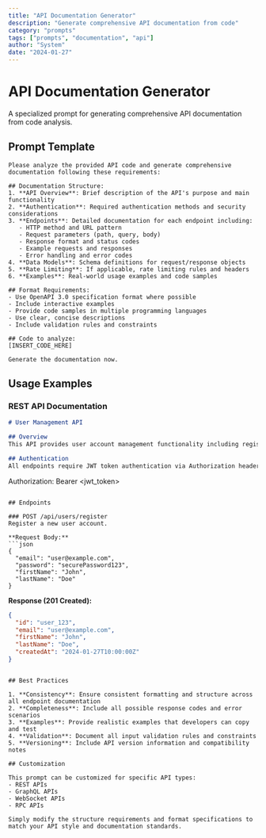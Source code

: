 ```yaml
---
title: "API Documentation Generator"
description: "Generate comprehensive API documentation from code"
category: "prompts"
tags: ["prompts", "documentation", "api"]
author: "System"
date: "2024-01-27"
---
```


# API Documentation Generator

A specialized prompt for generating comprehensive API documentation from code analysis.

## Prompt Template

```
Please analyze the provided API code and generate comprehensive documentation following these requirements:

## Documentation Structure:
1. **API Overview**: Brief description of the API's purpose and main functionality
2. **Authentication**: Required authentication methods and security considerations
3. **Endpoints**: Detailed documentation for each endpoint including:
   - HTTP method and URL pattern
   - Request parameters (path, query, body)
   - Response format and status codes
   - Example requests and responses
   - Error handling and error codes
4. **Data Models**: Schema definitions for request/response objects
5. **Rate Limiting**: If applicable, rate limiting rules and headers
6. **Examples**: Real-world usage examples and code samples

## Format Requirements:
- Use OpenAPI 3.0 specification format where possible
- Include interactive examples
- Provide code samples in multiple programming languages
- Use clear, concise descriptions
- Include validation rules and constraints

## Code to analyze:
[INSERT_CODE_HERE]

Generate the documentation now.
```

## Usage Examples

### REST API Documentation
```markdown
# User Management API

## Overview
This API provides user account management functionality including registration, authentication, and profile management.

## Authentication
All endpoints require JWT token authentication via Authorization header:
```
Authorization: Bearer <jwt_token>
```

## Endpoints

### POST /api/users/register
Register a new user account.

**Request Body:**
```json
{
  "email": "user@example.com",
  "password": "securePassword123",
  "firstName": "John",
  "lastName": "Doe"
}
```

**Response (201 Created):**
```json
{
  "id": "user_123",
  "email": "user@example.com",
  "firstName": "John",
  "lastName": "Doe",
  "createdAt": "2024-01-27T10:00:00Z"
}
```
```

## Best Practices

1. **Consistency**: Ensure consistent formatting and structure across all endpoint documentation
2. **Completeness**: Include all possible response codes and error scenarios
3. **Examples**: Provide realistic examples that developers can copy and test
4. **Validation**: Document all input validation rules and constraints
5. **Versioning**: Include API version information and compatibility notes

## Customization

This prompt can be customized for specific API types:
- REST APIs
- GraphQL APIs
- WebSocket APIs
- RPC APIs

Simply modify the structure requirements and format specifications to match your API style and documentation standards.